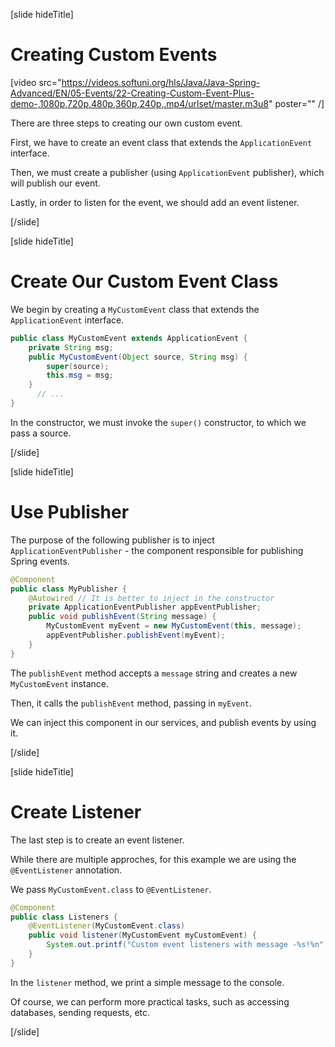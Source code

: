 [slide hideTitle]

# Creating Custom Events

[video src="https://videos.softuni.org/hls/Java/Java-Spring-Advanced/EN/05-Events/22-Creating-Custom-Event-Plus-demo-,1080p,720p,480p,360p,240p,.mp4/urlset/master.m3u8" poster="" /]

There are three steps to creating our own custom event.

First, we have to create an event class that extends the `ApplicationEvent` interface.

Then, we must create a publisher (using `ApplicationEvent` publisher), which will publish our event.

Lastly, in order to listen for the event, we should add an event listener.

[/slide]

[slide hideTitle]

# Create Our Custom Event Class

We begin by creating a `MyCustomEvent` class that extends the `ApplicationEvent` interface.

```java
public class MyCustomEvent extends ApplicationEvent {​
    private String msg;​
    public MyCustomEvent(Object source, String msg) {​
        super(source);​
        this.msg = msg;
    }​
      // ... 
}​
```

In the constructor, we must invoke the `super()` constructor, to which we pass a source.

[/slide]

[slide hideTitle]

# Use Publisher

The purpose of the following publisher is to inject `ApplicationEventPublisher` - the component responsible for publishing Spring events.

```java
@Component
public class MyPublisher {
    @Autowired // It is better to inject in the constructor 
    private ApplicationEventPublisher appEventPublisher;
    public void publishEvent(String message) {
        MyCustomEvent myEvent = new MyCustomEvent(this, message);
        appEventPublisher.publishEvent(myEvent);
    } 
}
```

The `publishEvent` method accepts a `message` string and creates a new `MyCustomEvent` instance.

Then, it calls the `publishEvent` method, passing in `myEvent`.

We can inject this component in our services, and publish events by using it.

[/slide]

[slide hideTitle]

# Create Listener

The last step is to create an event listener.

While there are multiple approches, for this example we are using the `@EventListener` annotation.

We pass `MyCustomEvent.class` to `@EventListener`.

```java
@Component
public class Listeners {
    @EventListener(MyCustomEvent.class)
    public void listener(MyCustomEvent myCustomEvent) {
        System.out.printf("Custom event listeners with message -%s!%n", myCustomEvent.getMsg());
    }
}​
```

In the `listener` method, we print a simple message to the console.

Of course, we can perform more practical tasks, such as accessing databases, sending requests, etc.

[/slide]